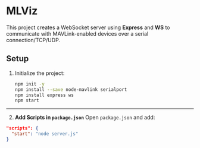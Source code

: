 
# MLViz

This project creates a WebSocket server using **Express** and **WS** to communicate with MAVLink-enabled devices over a serial connection/TCP/UDP.

## Setup

1. Initialize the project:
   ```bash
   npm init -y
   npm install --save node-mavlink serialport
   npm install express ws
   npm start
   ```

---

2. **Add Scripts in `package.json`**
Open `package.json` and add:
```json
"scripts": {
  "start": "node server.js"
}
```
